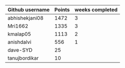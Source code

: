| Github username | Points | weeks completed |
|-----------------|--------|-----------------|
| abhishekjani08 | 1472 | 3 |
| Mri1662        | 1335 | 3 |
| kmalap05       | 1113 | 2 |
| anishdalvi     | 556 | 1 |
| dave-SYD       | 25 | |
| tanujbordikar  | 10 | |

